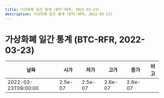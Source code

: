 ```yaml
---
title: 가상화폐 일간 통계 (BTC-RFR, 2022-03-23)
description: 가상화폐 일간 통계 (BTC-RFR, 2022-03-23)
---
```


가상화폐 일간 통계 (BTC-RFR, 2022-03-23)
===

|날짜|시가|저가|고가|종가|비고|
|--|--|--|--|--|--|
|2022-03-23T09:00:00|2.5e-07|2.5e-07|2.6e-07|2.6e-07|    |
